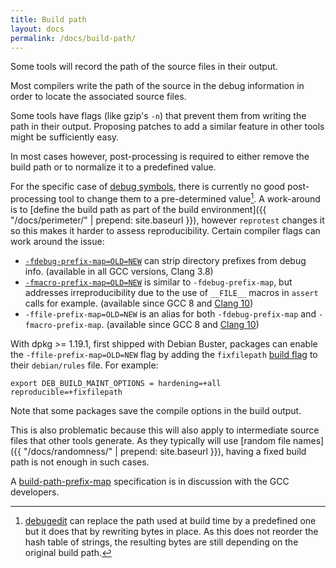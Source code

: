 ```yaml
---
title: Build path
layout: docs
permalink: /docs/build-path/
---
```


Some tools will record the path of the source files in their output.

Most compilers write the path of the source in the debug
information in order to locate the associated source files.

Some tools have flags (like gzip's `-n`) that prevent them from writing
the path in their output. Proposing patches to add a similar feature in
other tools might be sufficiently easy.

In most cases however, post-processing is required to either remove the
build path or to normalize it to a predefined value.

For the specific case of [debug
symbols](https://en.wikipedia.org/wiki/DWARF), there is currently no good
post-processing tool to
change them to a pre-determined value[^debugedit]. A work-around is to
[define the build path as part of the build environment]({{ "/docs/perimeter/" | prepend: site.baseurl }}),
however `reprotest` changes it so this makes it harder to assess reproducibility.
Certain compiler flags can work around the issue:

 * [`-fdebug-prefix-map=OLD=NEW`](https://gcc.gnu.org/onlinedocs/gcc/Debugging-Options.html#index-fdebug-prefix-map)
   can strip directory prefixes from debug info.
   (available in all GCC versions, Clang 3.8)
 * [`-fmacro-prefix-map=OLD=NEW`](https://gcc.gnu.org/onlinedocs/gcc/Preprocessor-Options.html#index-fmacro-prefix-map)
   is similar to `-fdebug-prefix-map`, but addresses irreproducibility due to
   the use of `__FILE__` macros in `assert` calls for example.
   (available since GCC 8 and [Clang 10](https://bugs.llvm.org/show_bug.cgi?id=38135))
 * `-ffile-prefix-map=OLD=NEW` is an alias for both `-fdebug-prefix-map` and
   `-fmacro-prefix-map`.
   (available since GCC 8 and [Clang 10](https://bugs.llvm.org/show_bug.cgi?id=38135))

With dpkg >= 1.19.1, first shipped with Debian Buster, packages can enable the
`-ffile-prefix-map=OLD=NEW` flag by adding the `fixfilepath` [build
flag](https://manpages.debian.org/dpkg-buildflags.1) to their `debian/rules`
file. For example:
```
export DEB_BUILD_MAINT_OPTIONS = hardening=+all reproducible=+fixfilepath
```


Note that some packages save the compile options in the build output.

[^debugedit]: [debugedit](https://fedoraproject.org/wiki/Releases/FeatureBuildId) can replace the path used at build time by a predefined one but it does that by rewriting bytes in place. As this does not reorder the hash table of strings, the resulting bytes are still depending on the original build path.

This is also problematic because this will also apply to intermediate
source files that other tools generate. As they typically will use [random
file names]({{ "/docs/randomness/" | prepend: site.baseurl }}), having a
fixed build path is not enough in such cases.

A
[build-path-prefix-map](https://reproducible-builds.org/specs/build-path-prefix-map/)
specification is in discussion with the GCC developers.
